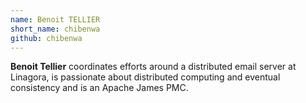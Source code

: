 ```yaml
---
name: Benoit TELLIER
short_name: chibenwa
github: chibenwa
---
```


**Benoit Tellier** coordinates efforts around a distributed email server at Linagora, is passionate about distributed computing and eventual consistency and is an Apache James PMC.